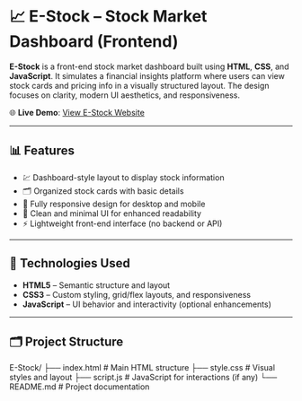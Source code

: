 # 📈 E-Stock – Stock Market Dashboard (Frontend)

**E-Stock** is a front-end stock market dashboard built using **HTML**, **CSS**, and **JavaScript**. It simulates a financial insights platform where users can view stock cards and pricing info in a visually structured layout. The design focuses on clarity, modern UI aesthetics, and responsiveness.

🌐 **Live Demo**: [View E-Stock Website](https://shubham5177.github.io/E-Stock/)

---

## 📊 Features

- 💹 Dashboard-style layout to display stock information
- 🗂️ Organized stock cards with basic details
- 📱 Fully responsive design for desktop and mobile
- 🎨 Clean and minimal UI for enhanced readability
- ⚡ Lightweight front-end interface (no backend or API)

---

## 🧱 Technologies Used

- **HTML5** – Semantic structure and layout  
- **CSS3** – Custom styling, grid/flex layouts, and responsiveness  
- **JavaScript** – UI behavior and interactivity (optional enhancements)

---

## 🗂️ Project Structure

E-Stock/
├── index.html # Main HTML structure
├── style.css # Visual styles and layout
├── script.js # JavaScript for interactions (if any)
└── README.md # Project documentation

